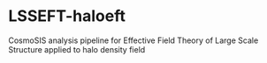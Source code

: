 # LSSEFT-haloeft
CosmoSIS analysis pipeline for Effective Field Theory of Large Scale Structure applied to halo density field
